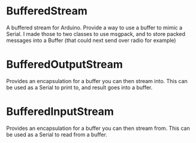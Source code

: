 # BufferedStream
A buffered stream for Arduino. Provide a way to use a buffer to mimic a Serial.
I made those to two classes to use msgpack, and to store packed messages into a Buffer (that could next send over radio for example)

BufferedOutputStream
====================

Provides an encapsulation for a buffer you can then stream into. This can be used as a Serial to print to, and result goes into a buffer.

BufferedInputStream
===================

Provides an encapsulation for a buffer you can then stream from. This can be used as a Serial to read from a buffer.
